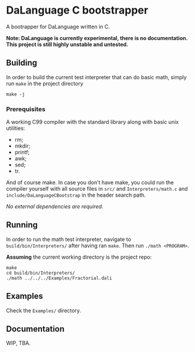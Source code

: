 # DaLanguage C bootstrapper

A bootrapper for DaLanguage written in C.

**Note: DaLanguage is currently experimental, there is no documentation. This
project is still highly unstable and untested.**

## Building


In order to build the current test interpreter that can do basic math, simply
run `make` in the project directory

```shell
make -j
```
### Prerequisites

A working C99 compiler with the standard library along with basic unix utilities:

- rm;
- mkdir;
- printf;
- awk;
- sed;
- tr.

And of course make. In case you don't have make, you could run the compiler
yourself with all source files in `src/` and `Interpreters/math.c` and
`include/DaLanguageCBootstrap` in the header search path.

*No external dependencies are required.*

## Running

In order to run the math test interpreter, navigate to `build/bin/Interpreters/`
after having ran `make`. Then run `./math <PROGRAM>`.

**Assuming** the current working directory is the project repo:

```shell
make
cd build/bin/Interpreters/
./math ../../../Examples/Fractorial.dali
```

## Examples

Check the `Examples/` directory.

## Documentation

WIP, TBA.

